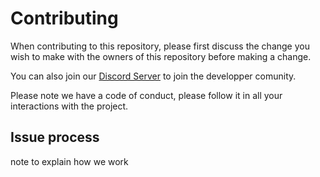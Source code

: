 # Contributing


When contributing to this repository, please first discuss the change you wish to make with the owners of this repository before making a change.

You can also join our [Discord Server](https://discord.gg/S5xNR2) to join the developper comunity.

Please note we have a code of conduct, please follow it in all your interactions with the project.

## Issue process
note to explain how we work
